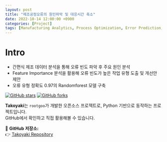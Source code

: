 ```yaml
---
layout: post
title: "제조공정오류의 원인파악 및 대응시간 축소"
date: 2022-10-14 12:00:00 +0900
categories: [Project]
tags: [Manufacturing Analytics, Process Optimization, Error Prediction, Process Improvement]
---
```


# Intro
-	간편식 제조 데이터 분석을 통해 오류 빈도 파악 후 주요 원인 분석
-	Feature Importance 분석을 활용해 오류 빈도가 높은 작업 유형 도출 및 개선안 제안
-	오류 유형 정확도 0.97의 Randomforest 모델 구축
  
[![GitHub stars](https://img.shields.io/github/stars/rootgoo/Takoyaki?style=social)](https://github.com/rootgoo/Takoyaki)
[![GitHub forks](https://img.shields.io/github/forks/rootgoo/Takoyaki?style=social)](https://github.com/rootgoo/Takoyaki)

**Takoyaki**는 `rootgoo`가 개발한 오픈소스 프로젝트로, Python 기반으로 동작하는 프로젝트입니다.  
GitHub에서 확인하고 직접 활용해볼 수 있습니다.

🔗 **GitHub 저장소:**  
👉 [Takoyaki Repository](https://github.com/rootgoo/Takoyaki)
